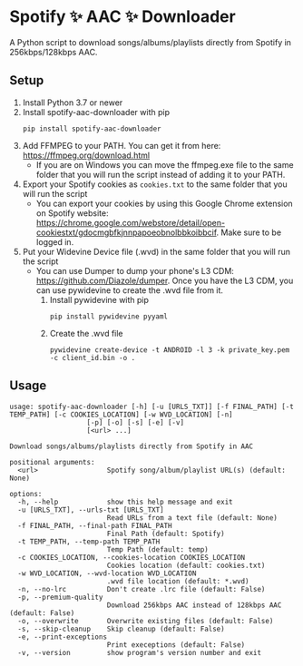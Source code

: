 # Spotify ✨ AAC ✨ Downloader
A Python script to download songs/albums/playlists directly from Spotify in 256kbps/128kbps AAC.

## Setup
1. Install Python 3.7 or newer
2. Install spotify-aac-downloader with pip
    ```
    pip install spotify-aac-downloader
    ```
3. Add FFMPEG to your PATH. You can get it from here: https://ffmpeg.org/download.html
    * If you are on Windows you can move the ffmpeg.exe file to the same folder that you will run the script instead of adding it to your PATH.
4. Export your Spotify cookies as `cookies.txt` to the same folder that you will run the script
    * You can export your cookies by using this Google Chrome extension on Spotify website: https://chrome.google.com/webstore/detail/open-cookiestxt/gdocmgbfkjnnpapoeobnolbbkoibbcif. Make sure to be logged in.
5. Put your Widevine Device file (.wvd) in the same folder that you will run the script
    * You can use Dumper to dump your phone's L3 CDM: https://github.com/Diazole/dumper. Once you have the L3 CDM, you can use pywidevine to create the .wvd file from it.
        1. Install pywidevine with pip
            ```
            pip install pywidevine pyyaml
            ```
        2. Create the .wvd file
            ```
            pywidevine create-device -t ANDROID -l 3 -k private_key.pem -c client_id.bin -o .
            ```

## Usage
```
usage: spotify-aac-downloader [-h] [-u [URLS_TXT]] [-f FINAL_PATH] [-t TEMP_PATH] [-c COOKIES_LOCATION] [-w WVD_LOCATION] [-n]
                   [-p] [-o] [-s] [-e] [-v]
                   [<url> ...]

Download songs/albums/playlists directly from Spotify in AAC

positional arguments:
  <url>                 Spotify song/album/playlist URL(s) (default: None)

options:
  -h, --help            show this help message and exit
  -u [URLS_TXT], --urls-txt [URLS_TXT]
                        Read URLs from a text file (default: None)
  -f FINAL_PATH, --final-path FINAL_PATH
                        Final Path (default: Spotify)
  -t TEMP_PATH, --temp-path TEMP_PATH
                        Temp Path (default: temp)
  -c COOKIES_LOCATION, --cookies-location COOKIES_LOCATION
                        Cookies location (default: cookies.txt)
  -w WVD_LOCATION, --wvd-location WVD_LOCATION
                        .wvd file location (default: *.wvd)
  -n, --no-lrc          Don't create .lrc file (default: False)
  -p, --premium-quality
                        Download 256kbps AAC instead of 128kbps AAC (default: False)
  -o, --overwrite       Overwrite existing files (default: False)
  -s, --skip-cleanup    Skip cleanup (default: False)
  -e, --print-exceptions
                        Print execeptions (default: False)
  -v, --version         show program's version number and exit
```
